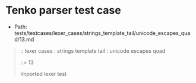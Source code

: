 # Tenko parser test case

- Path: tests/testcases/lexer_cases/strings_template_tail/unicode_escapes_quad/13.md

> :: lexer cases : strings template tail : unicode escapes quad
>
> ::> 13
>
> Imported lexer test
>
> <template tail> unclosed strings with incomplete unicode escapes

## FAIL

## Input

`````js
`${"-->"}\uabc
`````

## Output

_Note: the whole output block is auto-generated. Manual changes will be overwritten!_

Below follow outputs in four parsing modes: sloppy mode, strict mode script goal, module goal, web compat mode (always sloppy).

Note that the output parts are auto-generated by the test runner to reflect actual result.

### Sloppy mode

Parsed with script goal and as if the code did not start with strict mode header.

`````
throws: Lexer error!
    Not enough characters left for a proper unicode escape

`${"-->"}\uabc
        ^^^^^^------- error
`````

### Strict mode

Parsed with script goal but as if it was starting with `"use strict"` at the top.

_Output same as sloppy mode._

### Module goal

Parsed with the module goal.

_Output same as sloppy mode._

### Web compat mode

Parsed in sloppy script mode but with the web compat flag enabled.

_Output same as sloppy mode._
